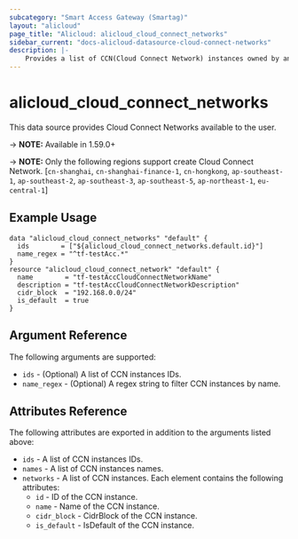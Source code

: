 ```yaml
---
subcategory: "Smart Access Gateway (Smartag)"
layout: "alicloud"
page_title: "Alicloud: alicloud_cloud_connect_networks"
sidebar_current: "docs-alicloud-datasource-cloud-connect-networks"
description: |-
    Provides a list of CCN(Cloud Connect Network) instances owned by an Alibaba Cloud account.
---
```


# alicloud\_cloud\_connect\_networks

This data source provides Cloud Connect Networks available to the user.

-> **NOTE:** Available in 1.59.0+

-> **NOTE:** Only the following regions support create Cloud Connect Network. [`cn-shanghai`, `cn-shanghai-finance-1`, `cn-hongkong`, `ap-southeast-1`, `ap-southeast-2`, `ap-southeast-3`, `ap-southeast-5`, `ap-northeast-1`, `eu-central-1`]

## Example Usage

```
data "alicloud_cloud_connect_networks" "default" {
  ids        = ["${alicloud_cloud_connect_networks.default.id}"]
  name_regex = "^tf-testAcc.*"
}
resource "alicloud_cloud_connect_network" "default" {
  name        = "tf-testAccCloudConnectNetworkName"
  description = "tf-testAccCloudConnectNetworkDescription"
  cidr_block  = "192.168.0.0/24"
  is_default  = true
}
```

## Argument Reference

The following arguments are supported:

* `ids` - (Optional) A list of CCN instances IDs.
* `name_regex` - (Optional) A regex string to filter CCN instances by name.

## Attributes Reference

The following attributes are exported in addition to the arguments listed above:

* `ids` - A list of CCN instances IDs.
* `names` - A list of CCN instances names. 
* `networks` - A list of CCN instances. Each element contains the following attributes:
  * `id` - ID of the CCN instance.
  * `name` - Name of the CCN instance.
  * `cidr_block` - CidrBlock of the CCN instance.
  * `is_default` - IsDefault of the CCN instance.
